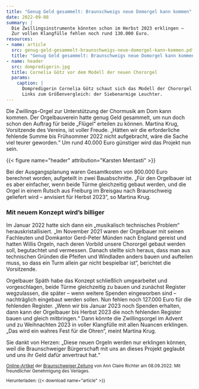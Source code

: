 ```yaml
---
title: "Genug Geld gesammelt: Braunschweigs neue Domorgel kann kommen"
date: 2022-09-08
summary: |
  Die Zwillingsinstrumente könnten schon im Herbst 2023 erklingen – 
  Zur vollen Klangfülle fehlen noch rund 130.000 Euro.
resources:
- name: article
  src: genug-geld-gesammelt-braunschweigs-neue-domorgel-kann-kommen.pdf
  title: "Genug Geld gesammelt: Braunschweigs neue Domorgel kann kommen"
- name: header
  src: dompredigerin.jpg
  title: Cornelia Götz vor dem Modell der neuen Chororgel
  params:
    caption: |
      Dompredigerin Cornelia Götz schaut sich das Modell der Chororgel an. 
      Links zum Größenvergleich: der Siebenarmige Leuchter.
---
```


Die Zwillings-Orgel zur Unterstützung der Chormusik am Dom kann kommen. Der Orgelbauverein hatte genug Geld gesammelt, 
um nun doch schon den Auftrag für beide „Flügel“ erteilen zu können. Martina Krug, Vorsitzende des Vereins, 
ist voller Freude. „Hätten wir die erforderliche fehlende Summe bis Frühsommer&nbsp;2022 nicht aufgebracht, 
wäre die Sache viel teurer geworden.“ Um rund 40.000&nbsp;Euro günstiger wird das Projekt nun sein.

{{< figure name="header" attribution="Karsten Mentasti" >}}

Bei der Ausgangsplanung waren Gesamtkosten von 800.000&nbsp;Euro berechnet worden, aufgeteilt in zwei Bauabschnitte. 
„Für den Orgelbauer ist es aber einfacher, wenn beide Türme gleichzeitig gebaut werden, und die Orgel in einem Rutsch 
aus Freiburg im Breisgau nach Braunschweig geliefert wird – anvisiert für Herbst&nbsp;2023“, so Martina Krug.

### Mit neuem Konzept wird’s billiger

Im Januar&nbsp;2022 hatte sich dann ein „musikalisch technisches Problem“ herauskristallisiert. „Im November&nbsp;2021 
waren der Orgelbauer mit seinen Fachleuten und Domkantor Gerd-Peter Münden nach England gereist und hatten 
Willis Orgeln, nach deren Vorbild unsere Chororgel gebaut werden soll, begutachtet und vermessen. 
Danach stellte sich heraus, dass man aus technischen Gründen die Pfeifen und Windladen anders bauen und aufteilen muss, 
so dass ein Turm allein gar nicht bespielbar ist“, berichtet die Vorsitzende.

Orgelbauer Späth habe das Konzept schließlich umgearbeitet und vorgeschlagen, beide Türme gleichzeitig zu bauen 
und zunächst Register wegzulassen, die später – wenn weitere Spenden eingeworben sind – 
nachträglich eingebaut werden sollen. Nun fehlen noch 127.000&nbsp;Euro für die fehlenden Register. 
„Wenn wir bis Januar&nbsp;2023 noch Spenden erhalten, dann kann der Orgelbauer bis Herbst&nbsp;2023 
die noch fehlenden Register bauen und gleich mitbringen.“ Dann könnte die Zwillingsorgel im Advent 
und zu Weihnachten&nbsp;2023 in voller Klangfülle mit allen Nuancen erklingen. 
„Das wird ein wahres Fest für die Ohren“, meint Martina Krug.

Sie dankt von Herzen: „Diese neuen Orgeln werden nur erklingen können, weil die Braunschweiger Bürgerschaft 
mit uns an dieses Projekt geglaubt und uns ihr Geld dafür anvertraut hat.“

<small>

[Online-Artikel](https://braunschweiger-zeitung.de/article236379805.html) der [Braunschweiger Zeitung](https://braunschweiger-zeitung.de) von Ann Claire Richter am 08.09.2022.
Mit freundlicher Genehmigung des Verlages.

Herunterladen: {{< download name="article" >}}

</small>
